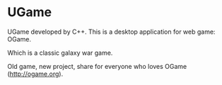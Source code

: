 UGame
=====

UGame developed by C++.
This is a desktop application for web game: OGame.

Which is a classic galaxy war game.

Old game, new project, share for everyone who loves OGame (http://ogame.org).